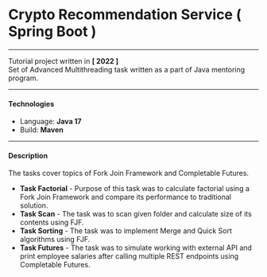 # Crypto Recommendation Service ( Spring Boot )

---

Tutorial project written in **[ 2022 ]**<br/>
Set of Advanced Multithreading task written as a part of Java mentoring program.


---

#### Technologies

- Language: **Java 17**
- Build: **Maven**

---

#### Description

The tasks cover topics of Fork Join Framework and Completable Futures.

- **Task Factorial** - Purpose of this task was to calculate factorial using a Fork Join Framework and compare its performance to traditional solution.
- **Task Scan** - The task was to scan given folder and calculate size of its contents using FJF.
- **Task Sorting** - The task was to implement Merge and Quick Sort algorithms using FJF.
- **Task Futures** - The task was to simulate working with external API and print employee salaries after calling multiple REST endpoints using Completable Futures.
